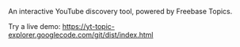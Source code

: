 An interactive YouTube discovery tool, powered by Freebase Topics.

Try a live demo: https://yt-topic-explorer.googlecode.com/git/dist/index.html